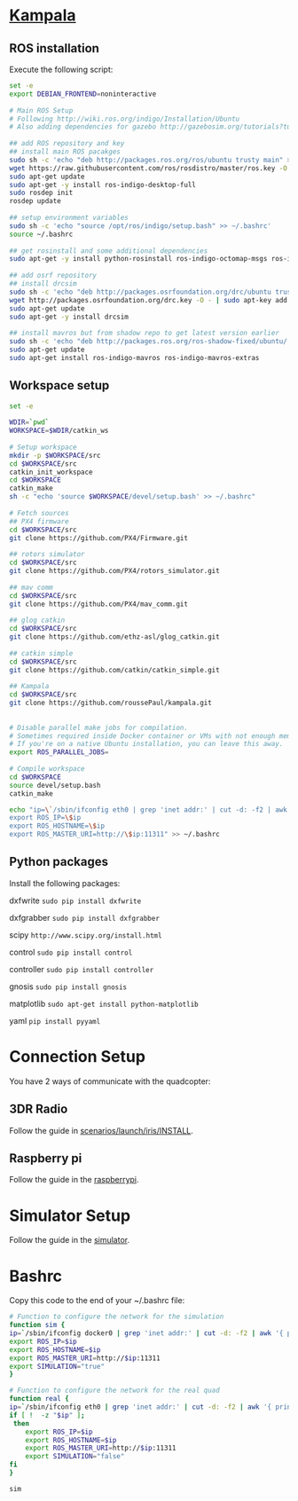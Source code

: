 # [Kampala](https://en.wikipedia.org/wiki/Kampala)



## ROS installation

Execute the following script:

```Bash
set -e
export DEBIAN_FRONTEND=noninteractive
 
# Main ROS Setup
# Following http://wiki.ros.org/indigo/Installation/Ubuntu
# Also adding dependencies for gazebo http://gazebosim.org/tutorials?tut=drcsim_install
 
## add ROS repository and key
## install main ROS pacakges
sudo sh -c 'echo "deb http://packages.ros.org/ros/ubuntu trusty main" > /etc/apt/sources.list.d/ros-latest.list'
wget https://raw.githubusercontent.com/ros/rosdistro/master/ros.key -O - | sudo apt-key add -
sudo apt-get update
sudo apt-get -y install ros-indigo-desktop-full
sudo rosdep init
rosdep update
 
## setup environment variables
sudo sh -c 'echo "source /opt/ros/indigo/setup.bash" >> ~/.bashrc'
source ~/.bashrc
 
## get rosinstall and some additional dependencies
sudo apt-get -y install python-rosinstall ros-indigo-octomap-msgs ros-indigo-joy ros-indigo-geodesy
 
## add osrf repository
## install drcsim
sudo sh -c 'echo "deb http://packages.osrfoundation.org/drc/ubuntu trusty main" > /etc/apt/sources.list.d/drc-latest.list'
wget http://packages.osrfoundation.org/drc.key -O - | sudo apt-key add -
sudo apt-get update
sudo apt-get -y install drcsim
 
## install mavros but from shadow repo to get latest version earlier
sudo sh -c 'echo "deb http://packages.ros.org/ros-shadow-fixed/ubuntu/ trusty main" > /etc/apt/sources.list.d/ros-shadow.list'
sudo apt-get update
sudo apt-get install ros-indigo-mavros ros-indigo-mavros-extras
```

## Workspace setup

```Bash
set -e
 
WDIR=`pwd`
WORKSPACE=$WDIR/catkin_ws
 
# Setup workspace
mkdir -p $WORKSPACE/src
cd $WORKSPACE/src
catkin_init_workspace
cd $WORKSPACE
catkin_make
sh -c "echo 'source $WORKSPACE/devel/setup.bash' >> ~/.bashrc"
 
# Fetch sources
## PX4 firmware
cd $WORKSPACE/src
git clone https://github.com/PX4/Firmware.git
 
## rotors simulator
cd $WORKSPACE/src
git clone https://github.com/PX4/rotors_simulator.git
 
## mav comm
cd $WORKSPACE/src
git clone https://github.com/PX4/mav_comm.git
 
## glog catkin
cd $WORKSPACE/src
git clone https://github.com/ethz-asl/glog_catkin.git
 
## catkin simple
cd $WORKSPACE/src
git clone https://github.com/catkin/catkin_simple.git
 
## Kampala
cd $WORKSPACE/src
git clone https://github.com/roussePaul/kampala.git
 
 
# Disable parallel make jobs for compilation.
# Sometimes required inside Docker container or VMs with not enough memory.
# If you're on a native Ubuntu installation, you can leave this away.
export ROS_PARALLEL_JOBS=
 
# Compile workspace
cd $WORKSPACE
source devel/setup.bash
catkin_make

echo "ip=\`/sbin/ifconfig eth0 | grep 'inet addr:' | cut -d: -f2 | awk '{ print \$1}'\`
export ROS_IP=\$ip
export ROS_HOSTNAME=\$ip
export ROS_MASTER_URI=http://\$ip:11311" >> ~/.bashrc
```

## Python packages
Install the following packages:

dxfwrite `sudo pip install dxfwrite`

dxfgrabber `sudo pip install dxfgrabber`

scipy `http://www.scipy.org/install.html`

control `sudo pip install control`

controller `sudo pip install controller`

gnosis `sudo pip install gnosis`

matplotlib `sudo apt-get install python-matplotlib`

yaml `pip install pyyaml`

# Connection Setup
You have 2 ways of communicate with the quadcopter:

## 3DR Radio
Follow the guide in [scenarios/launch/iris/INSTALL](scenarios/launch/iris/INSTALL).

## Raspberry pi
Follow the guide in the [raspberrypi](raspberrypi).

# Simulator Setup
Follow the guide in the [simulator](simulator).

# Bashrc
Copy this code to the end of your ~/.bashrc file:

```Bash
# Function to configure the network for the simulation
function sim {
ip=`/sbin/ifconfig docker0 | grep 'inet addr:' | cut -d: -f2 | awk '{ print $1}'`
export ROS_IP=$ip
export ROS_HOSTNAME=$ip
export ROS_MASTER_URI=http://$ip:11311
export SIMULATION="true"
}

# Function to configure the network for the real quad
function real {
ip=`/sbin/ifconfig eth0 | grep 'inet addr:' | cut -d: -f2 | awk '{ print $1}'`
if [ !  -z "$ip" ];
 then
    export ROS_IP=$ip
    export ROS_HOSTNAME=$ip
    export ROS_MASTER_URI=http://$ip:11311
    export SIMULATION="false"
fi
}

sim
```